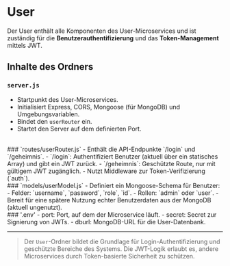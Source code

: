 # User

Der User enthält alle Komponenten des User-Microservices und ist zuständig für die **Benutzerauthentifizierung** und das **Token-Management** mittels JWT.
</br>
## Inhalte des Ordners

### `server.js`
- Startpunkt des User-Microservices.
- Initialisiert Express, CORS, Mongoose (für MongoDB) und Umgebungsvariablen.
- Bindet den `userRouter` ein.
- Startet den Server auf dem definierten Port.
</br>
### `routes/userRouter.js`
- Enthält die API-Endpunkte `/login` und `/geheimnis`.
- `/login`: Authentifiziert Benutzer (aktuell über ein statisches Array) und gibt ein JWT zurück.
- `/geheimnis`: Geschützte Route, nur mit gültigem JWT zugänglich.
- Nutzt Middleware zur Token-Verifizierung (`auth`).
</br>
### `models/userModel.js`
- Definiert ein Mongoose-Schema für Benutzer:
  - Felder: `username`, `password`, `role`, `id`.
  - Rollen: `admin` oder `user`.
- Bereit für eine spätere Nutzung echter Benutzerdaten aus der MongoDB (aktuell ungenutzt).
</br>
### '.env'
- port: Port, auf dem der Microservice läuft.
- secret: Secret zur Signierung von JWTs.
- dburl: MongoDB-URL für die User-Datenbank.


---

> Der `User`-Ordner bildet die Grundlage für Login-Authentifizierung und geschützte Bereiche des Systems. Die JWT-Logik erlaubt es, andere Microservices durch Token-basierte Sicherheit zu schützen.
